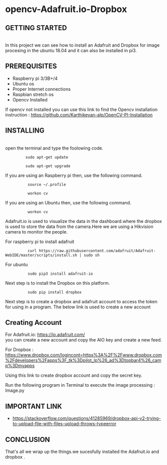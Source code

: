 # opencv-Adafruit.io-Dropbox



## GETTING STARTED
        
   <br>In this project we can see how to install an Adafruit and Dropbox for image procesing in the ubuntu 18.04 and it can also be installed in pi3.</br>
   
   
   ## PREREQUISITES
 
   - Raspberry pi 3/3B+/4
   - Ubuntu os
   - Proper Internet connections
   - Raspbian stretch os
   - Opencv Installed
   
   If opencv not installed you can use this link to find the Opencv installation instruction : https://github.com/Karthikeyan-alp/OpenCV-PI-Installation
   
   ## INSTALLING
   
   <br> open the terminal and type the foolowing code.
   
             sudo apt-get update
      
             sudo apt-get upgrade
             
If you are using an Raspberry pi then, use the following command.

              source ~/.profile
              
              workon cv
      
If you are using an Ubuntu then, use the following command.    

              workon cv
              
Adafruit.io is used to visualize the data in the dashboard.where the dropbox is used to store the data from the camera.Here we are using a Hikvision camera to monitor the people.

For raspberry pi to install adafruit
             
              curl https://raw.githubusercontent.com/adafruit/Adafruit-WebIDE/master/scripts/install.sh | sudo sh
              
For  ubuntu
              
              sudo pip3 install adafruit-io
              
Next step is to install the Dropbox on this platform.

              sudo pip install dropbox
              
              
 Next step is to create a dropbox and adafruit account to access the token for using in a program. The below link is used to create a new account
 
 ## Creating Account
 
For Adafruit.io: https://io.adafruit.com/
 <br> you can create a new account and copy the AIO key and create a new feed.
 
For Dropbox : https://www.dropbox.com/logincont=https%3A%2F%2Fwww.dropbox.com%2Fdevelopers%2Fapps%3F_tk%3Dpilot_lp%26_ad%3Dtopbar4%26_camp%3Dmyapps
 
 Using this link to create dropbox account and copy the secret key.
 
 Run the following program in Terminal to execute the image processing : Image.py
 
 ## IMPORTANT LINK
 
 - https://stackoverflow.com/questions/41285969/dropbox-api-v2-trying-to-upload-file-with-files-upload-throws-typeerror
 
 ## CONCLUSION

That's all we wrap up the things.we sucesfully installed the Adafruit.io and dropbox .
 
              
